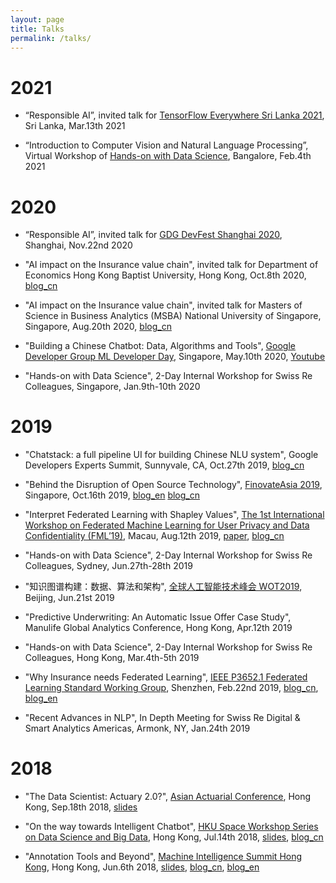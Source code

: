 ```yaml
---
layout: page
title: Talks
permalink: /talks/
---
```



# 2021
* “Responsible AI”, invited talk for [TensorFlow Everywhere Sri Lanka 2021](https://gdg.community.dev/events/details/google-gdg-cloud-sri-lanka-presents-tensorflow-everywhere-2021-day-02/), Sri Lanka, Mar.13th 2021

* “Introduction to Computer Vision and Natural Language Processing”, Virtual Workshop of [Hands-on with Data Science](https://www.linkedin.com/posts/crownpku_we-did-it-after-3-years-of-giving-in-classroom-activity-6763608927608418304-Hmiw), Bangalore, Feb.4th 2021


# 2020
* “Responsible AI”, invited talk for [GDG DevFest Shanghai 2020](https://gdg.community.dev/events/details/google-gdg-shanghai-presents-devfest-shanghai-2020/), Shanghai, Nov.22nd 2020

* "AI impact on the Insurance value chain", invited talk for Department of Economics Hong Kong Baptist University, Hong Kong, Oct.8th 2020, [blog_cn](http://www.crownpku.com/2020/08/19/%E4%BF%9D%E9%99%A9%E4%B8%9A%E4%BB%B7%E5%80%BC%E9%93%BE%E4%B8%AD%E7%9A%84%E4%BA%BA%E5%B7%A5%E6%99%BA%E8%83%BD%E5%BA%94%E7%94%A8.html)

* "AI impact on the Insurance value chain", invited talk for  Masters of Science in Business Analytics (MSBA) National University of Singapore, Singapore, Aug.20th 2020, [blog_cn](http://www.crownpku.com/2020/08/19/%E4%BF%9D%E9%99%A9%E4%B8%9A%E4%BB%B7%E5%80%BC%E9%93%BE%E4%B8%AD%E7%9A%84%E4%BA%BA%E5%B7%A5%E6%99%BA%E8%83%BD%E5%BA%94%E7%94%A8.html)

* "Building a Chinese Chatbot: Data, Algorithms and Tools", [Google Developer Group ML Developer Day](https://www.meetup.com/en-AU/gdg-singapore/events/270121047/), Singapore, May.10th 2020, [Youtube](https://www.youtube.com/watch?v=yBReImxE2D0)

* "Hands-on with Data Science", 2-Day Internal Workshop for Swiss Re Colleagues, Singapore, Jan.9th-10th 2020


# 2019
* "Chatstack: a full pipeline UI for building Chinese NLU system", Google Developers Experts Summit, Sunnyvale, CA, Oct.27th 2019, [blog_cn](http://crownpku.com/2019/08/16/Chatstack-%E6%90%AD%E5%BB%BA%E4%B8%AD%E6%96%87NLU%E7%9A%84%E5%85%A8%E6%B5%81%E7%A8%8B%E7%94%A8%E6%88%B7%E4%BA%A4%E4%BA%92%E7%B3%BB%E7%BB%9F.html)

* "Behind the Disruption of Open Source Technology", [FinovateAsia 2019](https://finance.knect365.com/finovateasia/), Singapore, Oct.16th 2019, [blog_en](http://www.crownpku.com/2019/09/20/Behind-the-Disruption-of-Open-Source-Technology.html) [blog_cn](http://www.crownpku.com/2019/08/08/%E5%BC%80%E6%BA%90%E6%8A%80%E6%9C%AF%E5%B8%A6%E6%9D%A5%E7%9A%84%E8%A1%8C%E4%B8%9A%E6%90%85%E5%B1%80%E8%80%85.html)

* "Interpret Federated Learning with Shapley Values", [The 1st International Workshop on Federated Machine Learning for User Privacy and Data Confidentiality (FML’19)](http://fml2019.algorithmic-crowdsourcing.com/), Macau, Aug.12th 2019, [paper](https://arxiv.org/abs/1905.04519), [blog_cn](http://www.crownpku.com/2019/05/18/%E7%94%A8Shapley%E5%80%BC%E8%A7%A3%E9%87%8A%E8%81%94%E9%82%A6%E5%AD%A6%E4%B9%A0%E6%A8%A1%E5%9E%8B.html)

* "Hands-on with Data Science", 2-Day Internal Workshop for Swiss Re Colleagues, Sydney, Jun.27th-28th 2019

* "知识图谱构建：数据、算法和架构", [全球人工智能技术峰会 WOT2019](http://wot.51cto.com/act/wot2019/ai), Beijing, Jun.21st 2019

* "Predictive Underwriting: An Automatic Issue Offer Case Study", Manulife Global Analytics Conference, Hong Kong, Apr.12th 2019

* "Hands-on with Data Science", 2-Day Internal Workshop for Swiss Re Colleagues, Hong Kong, Mar.4th-5th 2019

* "Why Insurance needs Federated Learning", [IEEE P3652.1 Federated Learning Standard Working Group](https://sagroups.ieee.org/3652-1/), Shenzhen, Feb.22nd 2019, [blog_cn](http://www.crownpku.com/2019/01/04/%E4%B8%BA%E4%BB%80%E4%B9%88%E4%BF%9D%E9%99%A9%E8%A1%8C%E4%B8%9A%E9%9C%80%E8%A6%81%E8%81%94%E9%82%A6%E5%AD%A6%E4%B9%A0.html), [blog_en](http://www.crownpku.com/2019/01/05/Why-Insurance-needs-Federated-Learning.html)

* "Recent Advances in NLP", In Depth Meeting for Swiss Re Digital & Smart Analytics Americas, Armonk, NY, Jan.24th 2019


# 2018
* "The Data Scientist: Actuary 2.0?", [Asian Actuarial Conference](http://www.aachk2018.org/index/programme), Hong Kong, Sep.18th 2018, [slides](https://github.com/crownpku/crownpku.github.io/raw/master/slides/201809_Data_Scientist_Actuary_AAC2018.pdf)


* "On the way towards Intelligent Chatbot", [HKU Space Workshop Series on Data Science and Big Data](https://www.hkuspace.hku.hk/prog/workshop-series-on-data-science-and-big-data), Hong Kong, Jul.14th 2018, [slides](https://github.com/crownpku/crownpku.github.io/raw/master/slides/201807_%20On_the_way_towards_intelligent_chatbot.pdf), [blog_cn](http://www.crownpku.com//2017/09/27/%E6%B5%85%E8%B0%88%E5%9E%82%E7%9B%B4%E9%A2%86%E5%9F%9F%E7%9A%84chatbot.html)


* "Annotation Tools and Beyond", [Machine Intelligence Summit Hong Kong](https://www.re-work.co/events/machine-intelligence-summit-hong-kong-2018), Hong Kong, Jun.6th 2018, [slides](https://github.com/crownpku/crownpku.github.io/raw/master/slides/201806_Guan_Annotation_Tools_and_Beyond.pdf), [blog_cn](http://www.crownpku.com/2017/11/09/%E6%9E%84%E6%83%B3-%E4%B8%AD%E6%96%87%E6%96%87%E6%9C%AC%E6%A0%87%E6%B3%A8%E5%B7%A5%E5%85%B7.html), [blog_en](http://www.crownpku.com//2018/03/15/Annotation-Tools-and-Beyond.html)
